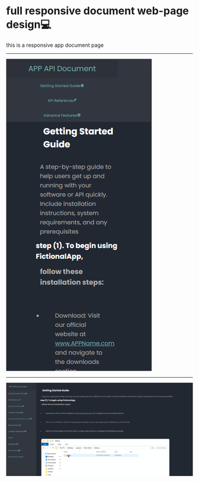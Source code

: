 # full responsive document web-page design💻
<p>this is a responsive app document page</p>
<hr>
<img src="pic1.png" alt="a mobile viewof the website">
<hr>
<img src="pic2.png" alt="full website view of the app">
